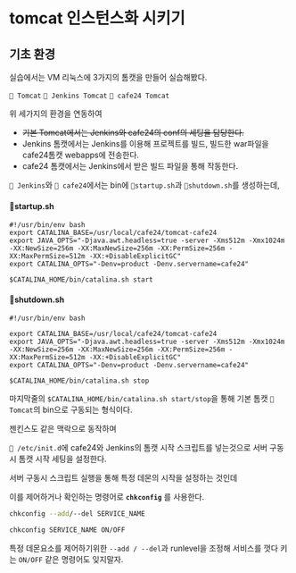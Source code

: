 # tomcat 인스턴스화 시키기

## 기초 환경
실습에서는 VM 리눅스에 3가지의 톰캣을 만들어 실습해봤다.

`📁 Tomcat`
`📁 Jenkins Tomcat`
`📁 cafe24 Tomcat`

위 세가지의 환경을 연동하여

- ~~기본 Tomcat에서는 Jenkins와 cafe24의 conf의 세팅을 담당한다.~~
- Jenkins 톰캣에서는 Jenkins를 이용해 프로젝트를 빌드, 빌드한 war파일을 cafe24톰캣 webapps에 전송한다.
- cafe24 톰캣에서는 Jenkins에서 받은 빌드 파일을 통해 작동한다.

`📁 Jenkins`와 `📁 cafe24`에서는 bin에 `📝startup.sh`과 `📝shutdown.sh`를 생성하는데,

#### 📝startup.sh
```shell
#!/usr/bin/env bash
export CATALINA_BASE=/usr/local/cafe24/tomcat-cafe24
export JAVA_OPTS="-Djava.awt.headless=true -server -Xms512m -Xmx1024m -XX:NewSize=256m -XX:MaxNewSize=256m -XX:PermSize=256m -XX:MaxPermSize=512m -XX:+DisableExplicitGC"
export CATALINA_OPTS="-Denv=product -Denv.servername=cafe24"

$CATALINA_HOME/bin/catalina.sh start
```

#### 📝shutdown.sh
```shell
#!/usr/bin/env bash

export CATALINA_BASE=/usr/local/cafe24/tomcat-cafe24
export JAVA_OPTS="-Djava.awt.headless=true -server -Xms512m -Xmx1024m -XX:NewSize=256m -XX:MaxNewSize=256m -XX:PermSize=256m -XX:MaxPermSize=512m -XX:+DisableExplicitGC"
export CATALINA_OPTS="-Denv=product -Denv.servername=cafe24"

$CATALINA_HOME/bin/catalina.sh stop
```

마지막줄의 `$CATALINA_HOME/bin/catalina.sh start/stop`을 통해 기본 톰캣 `📁 Tomcat`의 bin으로 구동되는 형식이다.

젠킨스도 같은 맥락으로 동작하며

`📁 /etc/init.d`에 cafe24와 Jenkins의 톰캣 시작 스크립트를 넣는것으로 서버 구동시 톰캣 시작 세팅을 설정한다.

서버 구동시 스크립트 실행을 통해 특정 데몬의 시작을 설정하는 것인데

이를 제어하거나 확인하는 명령어로 **`chkconfig`** 를 사용한다.

```bash
chkconfig --add/--del SERVICE_NAME

chkconfig SERVICE_NAME ON/OFF
```
특정 데몬요소를 제어하기위한 `--add / --del`과
runlevel을 조정해 서비스를 껏다 키는 `ON/OFF` 같은 명령어도 잊지말자.
